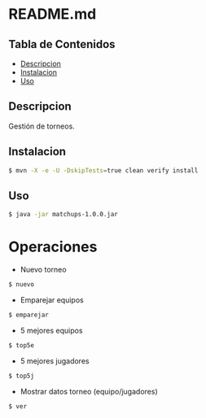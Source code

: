 # README.md
## Tabla de Contenidos

- [Descripcion](#descripcion)
- [Instalacion](#instalacion)
- [Uso](#uso)

## Descripcion
Gestión de torneos.

## Instalacion
```sh
$ mvn -X -e -U -DskipTests=true clean verify install
```

## Uso
```sh
$ java -jar matchups-1.0.0.jar
```
# Operaciones
* Nuevo torneo
```sh
$ nuevo
```
* Emparejar equipos
```sh
$ emparejar
```
* 5 mejores equipos
```sh
$ top5e
```
* 5 mejores jugadores
```sh
$ top5j
```
* Mostrar datos torneo (equipo/jugadores)
```sh
$ ver
```